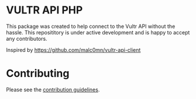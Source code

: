 # VULTR API PHP
 
This package was created to help connect to the Vultr API without the hassle. This reposititory is under active development and is happy to accept any contributors.

Inspired by https://github.com/malc0mn/vultr-api-client

# Contributing

Please see the [contribution guidelines](.github/CONTRIBUTING.md).
